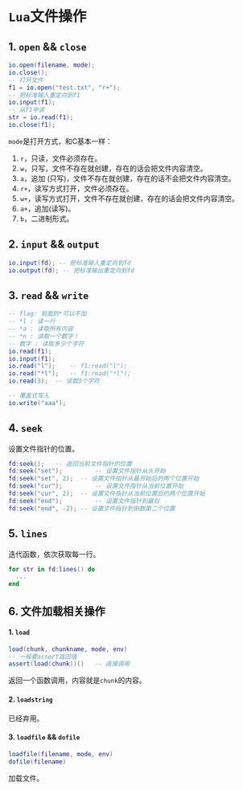 # `Lua`文件操作

## 1. `open` && `close`

```lua
io.open(filename, mode);
io.close();
-- 打开文件
f1 = io.open("test.txt", "r+");
-- 把标准输入重定向到f1
io.input(f1);
-- 从f1中读
str = io.read(f1);
io.close(f1);
```

`mode`是打开方式，和C基本一样：

1. `r`，只读，文件必须存在。
2. `w`，只写，文件不存在就创建，存在的话会把文件内容清空。
3. `a`，追加 (只写)，文件不存在就创建，存在的话不会把文件内容清空。
4. `r+`，读写方式打开，文件必须存在。
5. `w+`，读写方式打开，文件不存在就创建，存在的话会把文件内容清空。
6. `a+`，追加(读写)。
7. `b`，二进制形式。

## 2. `input` && `output`

```lua
io.input(fd); -- 把标准输入重定向到fd
io.output(fd); -- 把标准输出重定向到fd
```

## 3. `read` && `write`

```lua
-- flag: 前面的*可以不加
-- *l : 读一行
-- *a : 读取所有内容
-- *n : 读取一个数字！
-- 数字 : 读取多少个字符
io.read(f1);
io.input(f1);
io.read("l");    -- f1:read("l");
io.read("*l");   -- f1:read("*l");
io.read(3);  -- 读取3个字符

-- 覆盖式写入 
io.write("aaa");
```

## 4. `seek`

设置文件指针的位置。

```lua
fd:seek();   -- 返回当前文件指针的位置
fd:seek("set"); 		-- 设置文件指针从头开始
fd:seek("set", 2);  -- 设置文件指针从最开始后的两个位置开始
fd:seek("cur");  		-- 设置文件指针从当前位置开始
fd:seek("cur", 2);  -- 设置文件指针从当前位置后的两个位置开始
fd:seek("end");  		-- 设置文件指针到最后
fd:seek("end", -2); -- 设置文件指针到倒数第二个位置
```

## 5. `lines`

迭代函数，依次获取每一行。

```lua
for str in fd:lines() do
  ...
end  
```

## 6. 文件加载相关操作

#### 1. `load`

```lua
load(chunk, chunkname, mode, env) 
-- 一般要assert返回值
assert(load(chunk))()   -- 直接调用
```

返回一个函数调用，内容就是`chunk`的内容。

#### 2. `loadstring`

已经弃用。

#### 3. `loadfile`   && `dofile`

```lua
loadfile(filename, mode, env) 
dofile(filename) 
```

加载文件。
